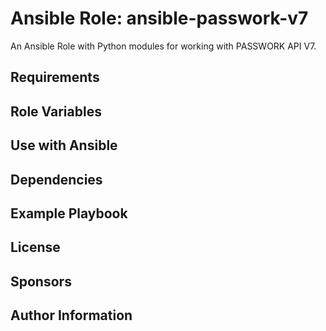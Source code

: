 # Ansible Role: ansible-passwork-v7

An Ansible Role with Python modules for working with PASSWORK API V7.

## Requirements

## Role Variables

## Use with Ansible

## Dependencies

## Example Playbook

## License

## Sponsors

## Author Information
